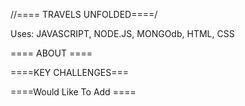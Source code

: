 //==== TRAVELS UNFOLDED====/

Uses: JAVASCRIPT, NODE.JS, MONGOdb, HTML, CSS

==== ABOUT ====


====KEY CHALLENGES===


====Would Like To Add ====
